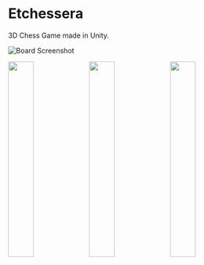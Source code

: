 # Etchessera
3D Chess Game made in Unity.

![Board Screenshot](board.png)

<p float="left">
  <img src="white_move.png" width="32%" />
  <img src="black_move.png" width="32%" /> 
  <img src="black_horse_move_.png" width="32%" />
</p>

